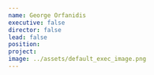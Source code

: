 ```yaml
---
name: George Orfanidis
executive: false
director: false
lead: false
position:  
project:  
image: ../assets/default_exec_image.png
---
```

